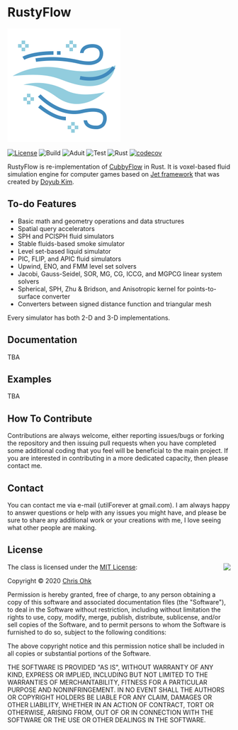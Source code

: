 # RustyFlow

<img src="./medias/logo.png" width=256 height=256 />

[![License](https://img.shields.io/badge/Licence-MIT-blue.svg)](https://github.com/utilForever/RustyFlow/blob/master/LICENSE) ![Build](https://github.com/utilForever/RustyFlow/workflows/Build/badge.svg) ![Aduit](https://github.com/utilForever/RustyFlow/workflows/Aduit/badge.svg) ![Test](https://github.com/utilForever/RustyFlow/workflows/Test/badge.svg) ![Rust](https://github.com/utilForever/RustyFlow/workflows/Rust/badge.svg) [![codecov](https://codecov.io/gh/utilForever/RustyFlow/branch/main/graph/badge.svg?token=hLOOSjiqFm)](https://codecov.io/gh/utilForever/RustyFlow)

RustyFlow is re-implementation of [CubbyFlow](https://github.com/utilForever/CubbyFlow) in Rust. It is voxel-based fluid simulation engine for computer games based on [Jet framework](https://github.com/doyubkim/fluid-engine-dev) that was created by [Doyub Kim](https://twitter.com/doyub).

## To-do Features

- Basic math and geometry operations and data structures
- Spatial query accelerators
- SPH and PCISPH fluid simulators
- Stable fluids-based smoke simulator
- Level set-based liquid simulator
- PIC, FLIP, and APIC fluid simulators
- Upwind, ENO, and FMM level set solvers
- Jacobi, Gauss-Seidel, SOR, MG, CG, ICCG, and MGPCG linear system solvers
- Spherical, SPH, Zhu & Bridson, and Anisotropic kernel for points-to-surface converter
- Converters between signed distance function and triangular mesh

Every simulator has both 2-D and 3-D implementations.

## Documentation

TBA

## Examples

TBA

## How To Contribute

Contributions are always welcome, either reporting issues/bugs or forking the repository and then issuing pull requests when you have completed some additional coding that you feel will be beneficial to the main project. If you are interested in contributing in a more dedicated capacity, then please contact me.

## Contact

You can contact me via e-mail (utilForever at gmail.com). I am always happy to answer questions or help with any issues you might have, and please be sure to share any additional work or your creations with me, I love seeing what other people are making.

## License

<img align="right" src="http://opensource.org/trademarks/opensource/OSI-Approved-License-100x137.png">

The class is licensed under the [MIT License](http://opensource.org/licenses/MIT):

Copyright &copy; 2020 [Chris Ohk](http://www.github.com/utilForever)

Permission is hereby granted, free of charge, to any person obtaining a copy of this software and associated documentation files (the "Software"), to deal in the Software without restriction, including without limitation the rights to use, copy, modify, merge, publish, distribute, sublicense, and/or sell copies of the Software, and to permit persons to whom the Software is furnished to do so, subject to the following conditions:

The above copyright notice and this permission notice shall be included in all copies or substantial portions of the Software.

THE SOFTWARE IS PROVIDED "AS IS", WITHOUT WARRANTY OF ANY KIND, EXPRESS OR IMPLIED, INCLUDING BUT NOT LIMITED TO THE WARRANTIES OF MERCHANTABILITY, FITNESS FOR A PARTICULAR PURPOSE AND NONINFRINGEMENT. IN NO EVENT SHALL THE AUTHORS OR COPYRIGHT HOLDERS BE LIABLE FOR ANY CLAIM, DAMAGES OR OTHER LIABILITY, WHETHER IN AN ACTION OF CONTRACT, TORT OR OTHERWISE, ARISING FROM, OUT OF OR IN CONNECTION WITH THE SOFTWARE OR THE USE OR OTHER DEALINGS IN THE SOFTWARE.
